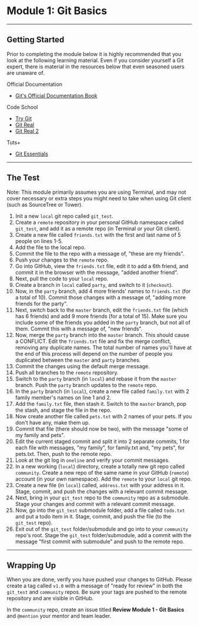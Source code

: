 # Module 1: Git Basics

***

## Getting Started

Prior to completing the module below it is highly recommended that you look at the following learning material. Even if you consider yourself a Git expert, there is material in the resources below that even seasoned users are unaware of.

Official Documentation

- [Git's Official Documentation Book](http://git-scm.com/book)

Code School

- [Try Git](http://www.codeschool.com/courses/try-git)
- [Git Real](http://www.codeschool.com/courses/git-real)
- [Git Real 2](http://www.codeschool.com/courses/git-real-2)

Tuts+

- [Git Essentials](https://tutsplus.com/course/git-essentials)

***

## The Test

Note: This module primarily assumes you are using Terminal, and may not cover necessary or extra steps you might need to take when using Git client (such as SourceTree or Tower).

1. Init a new `local` git repo called `git_test`.
2. Create a `remote` repository in your personal GitHub namespace called `git_test`, and add it as a remote repo (in Terminal or your Git client).
3. Create a new file called `friends.txt` with the first and last name of 5 people on lines 1-5.
4. Add the file to the local repo.
5. Commit the file to the repo with a message of, "these are my friends".
6. Push your changes to the `remote` repo.
7. Go into GitHub, view the `friends.txt` file, edit it to add a 6th friend, and commit it in the browser with the message, "added another friend".
8. Next, pull the code to your `local` repo.
9. Create a branch in `local` called `party`, and switch to it (`checkout`).
10. Now, in the `party` branch, add 4 more friends' names to `friends.txt` (for a total of 10). Commit those changes with a message of, "adding more friends for the party".
11. Next, switch back to the `master` branch, edit the `friends.txt` file (which has 6 friends) and add 9 more friends (for a total of 15). Make sure you include some of the friends you added in the `party` branch, but not all of them.  Commit this with a message of, "new friends".
12. Now, merge the `party` branch into the `master` branch. This should cause a CONFLICT. Edit the `friends.txt` file and fix the merge conflict, removing any duplicate names. The total number of names you'll have at the end of this process will depend on the number of people you duplicated between the `master` and `party` branches.
13. Commit the changes using the default merge message.
14. Push all branches to the `remote` repository.
15. Switch to the `party` branch (in `local`) and rebase it from the `master` branch. Push the `party` branch updates to the `remote` repo.
16. In the `party` branch (in `local`), create a new file called `family.txt` with 2 family member's names on line 1 and 2.
17. Add the `family.txt` file, then stash it. Switch to the `master` branch, pop the stash, and stage the file in the repo.
18. Now create another file called `pets.txt` with 2 names of your pets. If you don't have any, make them up.
19. Commit that file (there should now be two), with the message "some of my family and pets".
20. Edit the current staged commit and split it into 2 separate commits, 1 for each file with messages, "my family", for family.txt and, "my pets", for pets.txt. Then, push to the remote repo.
21. Look at the git log in `oneline` and verify your commit messages.
22. In a new working (`local`) directory, create a totally new git repo called `community`. Create a new repo of the same name in your GitHub (`remote`) account (in your own namespace). Add the `remote` to your `local` git repo.
23. Create a new file (in `local`) called, `address.txt` with your address in it. Stage, commit, and push the changes with a relevant commit message.
24. Next, bring in your `git_test` repo to the `community` repo as a submodule. Stage your changes and commit with a relevant commit message.
25. Now, go into the `git_test` submodule folder, add a file called `todo.txt` and put a todo item in it. Stage, commit, and push the file (to the `git_test` repo).
26. Exit out of the `git_test` folder/submodule and go into to your `community` repo's root. Stage the `git_test` folder/submodule, add a commit with the message "first commit with submodule" and push to the remote repo.

***

## Wrapping Up

When you are done, verify you have pushed your changes to GitHub. Please create a tag called `v1.0` with a message of "ready for review" in both the `git_test` and `community` repos. Be sure your tags are pushed to the remote repository and are visible in GitHub.

In the `community` repo, create an issue titled **Review Module 1 - Git Basics** and `@mention` your mentor and team leader.
